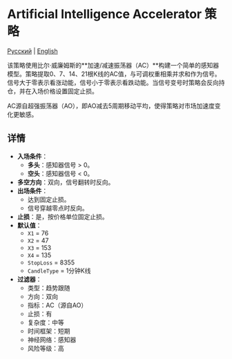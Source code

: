 # Artificial Intelligence Accelerator 策略
[Русский](README_ru.md) | [English](README.md)

该策略使用比尔·威廉姆斯的**加速/减速振荡器（AC）**构建一个简单的感知器模型。策略提取0、7、14、21根K线的AC值，与可调权重相乘并求和作为信号。信号大于零表示看涨动能，信号小于零表示看跌动能。当信号变号时策略会反向持仓，并在入场价格设置固定止损。

AC源自超强振荡器（AO），即AO减去5周期移动平均，使得策略对市场加速度变化更敏感。

## 详情

- **入场条件**：
  - **多头**：感知器信号 > 0。
  - **空头**：感知器信号 < 0。
- **多空方向**：双向，信号翻转时反向。
- **出场条件**：
  - 达到固定止损。
  - 信号穿越零点时反向。
- **止损**：是，按价格单位固定止损。
- **默认值**：
  - `X1` = 76
  - `X2` = 47
  - `X3` = 153
  - `X4` = 135
  - `StopLoss` = 8355
  - `CandleType` = 1分钟K线
- **过滤器**：
  - 类型：趋势跟随
  - 方向：双向
  - 指标：AC（源自AO）
  - 止损：有
  - 复杂度：中等
  - 时间框架：短期
  - 神经网络：感知器
  - 风险等级：高
